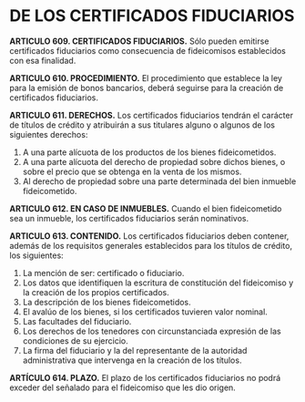 # DE LOS CERTIFICADOS FIDUCIARIOS

__ARTICULO 609. CERTIFICADOS FIDUCIARIOS.__ Sólo pueden emitirse certificados fiduciarios
como consecuencia de fideicomisos establecidos con esa finalidad.

__ARTICULO 610. PROCEDIMIENTO.__ El procedimiento que establece la ley para la emisión de
bonos bancarios, deberá seguirse para la creación de certificados fiduciarios.

__ARTICULO 611. DERECHOS.__ Los certificados fiduciarios tendrán el carácter de títulos de
crédito y atribuirán a sus titulares alguno o algunos de los siguientes derechos:

1. A una parte alícuota de los productos de los bienes fideicometidos.
2. A una parte alícuota del derecho de propiedad sobre dichos bienes, o sobre el precio que se
obtenga en la venta de los mismos.
3. Al derecho de propiedad sobre una parte determinada del bien inmueble fideicometido.

__ARTICULO 612. EN CASO DE INMUEBLES.__ Cuando el bien fideicometido sea un inmueble, los
certificados fiduciarios serán nominativos.

__ARTICULO 613. CONTENIDO.__ Los certificados fiduciarios deben contener, además de los
requisitos generales establecidos para los títulos de crédito, los siguientes:

1. La mención de ser: certificado o fiduciario.
2. Los datos que identifiquen la escritura de constitución del fideicomiso y la creación de los
propios certificados.
3. La descripción de los bienes fideicometidos.
4. El avalúo de los bienes, si los certificados tuvieren valor nominal.
5. Las facultades del fiduciario.
6. Los derechos de los tenedores con circunstanciada expresión de las condiciones de su
ejercicio.
7. La firma del fiduciario y la del representante de la autoridad administrativa que intervenga
en la creación de los títulos.

__ARTÍCULO 614. PLAZO.__ El plazo de los certificados fiduciarios no podrá exceder del señalado
para el fideicomiso que les dio origen.